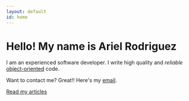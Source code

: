 ```yaml
---
layout: default
id: home
---
```


# Hello! My name is Ariel Rodriguez

I am an experienced software developer. I write high quality and *reliable* [object-oriented](http://en.wikipedia.org/wiki/Object-oriented_programming) code.

Want to contact me? Great!! Here's my [email](mailto:arielsvn@gmail.com).

<a class="readArticles" href="/articles/">Read my articles</a>
